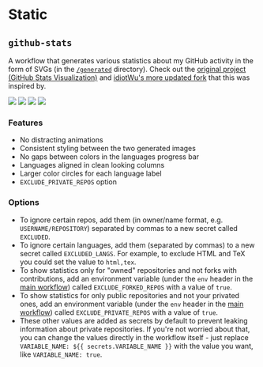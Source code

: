 # Static

## `github-stats`

A workflow that generates various statistics about my GitHub activity in the form of SVGs (in the [`/generated`](/generated) directory). Check out the [original project (GitHub Stats Visualization)](https://github.com/jstrieb/github-stats) and [idiotWu's more updated fork](https://github.com/idiotWu/stats) that this was inspired by.

![](https://raw.githubusercontent.com/uncenter/static/github-stats-overview.svg#gh-dark-mode-only)
![](https://raw.githubusercontent.com/uncenter/static/github-stats-languages.svg#gh-dark-mode-only)
![](https://raw.githubusercontent.com/uncenter/static/github-stats-overview.svg#gh-light-mode-only)
![](https://raw.githubusercontent.com/uncenter/static/github-stats-languages.svg#gh-light-mode-only)

### Features

-   No distracting animations
-   Consistent styling between the two generated images
-   No gaps between colors in the languages progress bar
-   Languages aligned in clean looking columns
-   Larger color circles for each language label
-   `EXCLUDE_PRIVATE_REPOS` option

### Options

-   To ignore certain repos, add them (in owner/name format, e.g. `USERNAME/REPOSITORY`) separated by commas to a new secret called `EXCLUDED`.
-   To ignore certain languages, add them (separated by commas) to a new secret called `EXCLUDED_LANGS`. For example, to exclude HTML and TeX you could set the value to `html,tex`.
-   To show statistics only for "owned" repositories and not forks with contributions, add an environment variable (under the `env` header in the [main workflow](https://github.com/uncenter/static/blob/main/.github/workflows/github-stats.yml)) called `EXCLUDE_FORKED_REPOS` with a value of `true`.
-   To show statistics for only public repositories and not your privated ones, add an environment variable (under the `env` header in the [main workflow](https://github.com/uncenter/static/blob/main/.github/workflows/github-stats.yml)) called `EXCLUDE_PRIVATE_REPOS` with a value of `true`.
-   These other values are added as secrets by default to prevent leaking information about private repositories. If you're not worried about that, you can change the values directly in the workflow itself - just replace `VARIABLE_NAME: ${{ secrets.VARIABLE_NAME }}` with the value you want, like `VARIABLE_NAME: true`.

